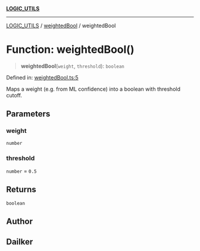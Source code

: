 [**LOGIC_UTILS**](../../README.md)

***

[LOGIC_UTILS](../../README.md) / [weightedBool](../README.md) / weightedBool

# Function: weightedBool()

> **weightedBool**(`weight`, `threshold`): `boolean`

Defined in: [weightedBool.ts:5](https://github.com/dailker/everyutil/blob/8ebd741383aff061deffff96bf58a9059d1b9944/src/logic/weightedBool.ts#L5)

Maps a weight (e.g. from ML confidence) into a boolean with threshold cutoff.

## Parameters

### weight

`number`

### threshold

`number` = `0.5`

## Returns

`boolean`

## Author

## Dailker
